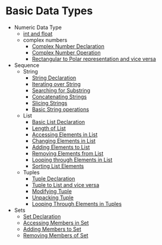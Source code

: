 # Basic Data Types
* Numeric Data Type
  * [int and float](https://github.com/pythoncoder100/practice/blob/master/basic%20data%20type.md) 
  * complex numbers
    * [Complex Number Declaration](https://github.com/pythoncoder100/practice/blob/master/complex%20numbers.md)
    * [Complex Number Operation](https://github.com/pythoncoder100/practice/blob/master/complex%20number%20operations.md)
    * [Rectangular to Polar representation and vice versa](https://github.com/pythoncoder100/practice/blob/master/rect%20to%20polar%20and%20vice%20versa.md)
* Sequence
  * String 
    * [String Declaration](https://github.com/pythoncoder100/practice/blob/master/String%20Declaration.md)
    * [Iterating over String](https://github.com/pythoncoder100/practice/blob/master/Iterating%20over%20string.md)
    * [Searching for Substring](https://github.com/pythoncoder100/practice/blob/master/Searching%20for%20Substring.md)
    * [Concatenating Strings](https://github.com/pythoncoder100/practice/blob/master/Concatenating%20Strings.md)
    * [Slicing Strings](https://github.com/pythoncoder100/practice/blob/master/Slicing%20Strings.md)
    * [Basic String operations](https://github.com/pythoncoder100/practice/blob/master/String%20Basic%20Operations.md)
  * List
    * [Basic List Declaration](https://github.com/pythoncoder100/practice/blob/master/List.md)
    * [Length of List](https://github.com/pythoncoder100/practice/blob/master/List%20Length.md)
    * [Accessing Elements in List](https://github.com/pythoncoder100/practice/blob/master/Accessing%20List%20Items.md)
    * [Changing Elements in List](https://github.com/pythoncoder100/practice/blob/master/Changing%20Elements%20in%20a%20List.md)
    * [Adding Elements to List](https://github.com/pythoncoder100/practice/blob/master/Adding%20New%20Elements%20to%20List.md)
    * [Removing Elements from List](https://github.com/pythoncoder100/practice/blob/master/Removing%20Elements%20in%20a%20List.md)
    * [Looping through Elements in List](https://github.com/pythoncoder100/practice/blob/master/Looping%20through%20Elements%20in%20List.md)
    * [Sorting List Elements](https://github.com/pythoncoder100/practice/blob/master/Sorting%20through%20List.md)
   * Tuples
     * [Tuple Declaration](https://github.com/pythoncoder100/practice/blob/master/Tuples%20Declaration.md)  
     * [Tuple to List and vice versa](https://github.com/pythoncoder100/practice/blob/master/Tuple%20to%20Link%20Conversion%20and%20Vice%20Versa.md)
     * [Modifying Tuple](https://github.com/pythoncoder100/practice/blob/master/Modifying%20Elements%20of%20Tuples.md)
     * [Unpacking Tuple](https://github.com/pythoncoder100/practice/blob/master/Unpacking%20Tuples.md)
     * [Looping Through Elements in Tuples](https://github.com/pythoncoder100/practice/blob/master/Looping_through_Elements_in_Tuples.ipynb)
* Sets
  * [Set Declaration](https://github.com/pythoncoder100/practice/blob/master/set%20declaration.md)
  * [Accessing Members in Set](https://github.com/pythoncoder100/practice/blob/master/Accessing%20members%20of%20a%20Set.md) 
  * [Adding Members to Set](https://github.com/pythoncoder100/practice/blob/master/Adding%20members%20to%20Set.md)
  * [Removing Members of Set](https://github.com/pythoncoder100/practice/blob/master/Removing%20Members%20of%20Set.md)
